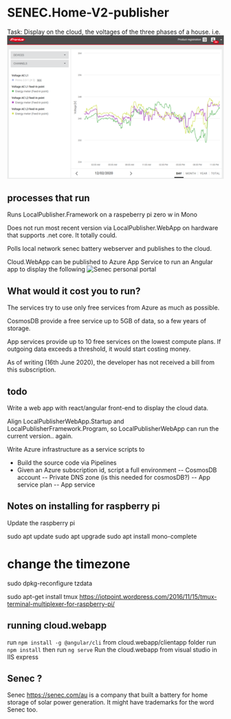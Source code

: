 
# SENEC.Home-V2-publisher
Task: Display on the cloud, the voltages of the three phases of a house.
i.e.
![Fronius portal](https://raw.githubusercontent.com/cliveontoast/SENEC.Home-V2-publisher/master/end-result.png)

## processes that run 
Runs LocalPublisher.Framework on a raspeberry pi zero w in Mono

Does not run most recent version via LocalPublisher.WebApp on hardware that supports .net core. It totally could. 

Polls local network senec battery webserver and publishes to the cloud.

Cloud.WebApp can be published to Azure App Service to run an Angular app to display the following
![Senec personal portal](https://raw.githubusercontent.com/cliveontoast/SENEC.Home-V2-publisher/feature/publisher-v1/current-development.png)

## What would it cost you to run?
The services try to use only free services from Azure as much as possible.

CosmosDB provide a free service up to 5GB of data, so a few years of storage.

App services provide up to 10 free services on the lowest compute plans. If outgoing data exceeds a threshold, it would start costing money.

As of writing (16th June 2020), the developer has not received a bill from this subscription.

## todo
Write a web app with react/angular front-end to display the cloud data.

Align LocalPublisherWebApp.Startup and LocalPublisherFramework.Program, so LocalPublisherWebApp can run the current version.. again.

Write Azure infrastructure as a service scripts to 

- Build the source code via Pipelines
- Given an Azure subscription id, script a full environment
-- CosmosDB account
-- Private DNS zone (is this needed for cosmosDB?)
-- App service plan
-- App service


## Notes on installing for raspberry pi

Update the raspberry pi

sudo apt update
sudo apt upgrade
sudo apt install mono-complete
# change the timezone
sudo dpkg-reconfigure tzdata

sudo apt-get install tmux
https://iotpoint.wordpress.com/2016/11/15/tmux-terminal-multiplexer-for-raspberry-pi/

## running cloud.webapp
run `npm install -g @angular/cli`
from cloud.webapp/clientapp folder run `npm install` then run `ng serve`
Run the cloud.webapp from visual studio in IIS express

## Senec ?
Senec https://senec.com/au is a company that built a battery for home storage of solar power generation. It might have trademarks for the word Senec too.

